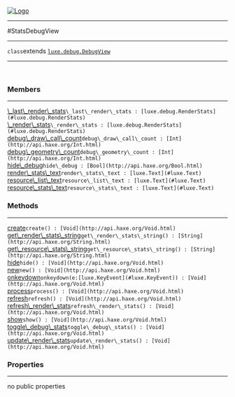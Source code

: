 
[![Logo](../../../images/logo.png)](../../../api/index.html)

---



#StatsDebugView



---

`class`extends <code><span>[luxe.debug.DebugView]()</span></code>
<span class="meta">

</span>


---

&nbsp;
&nbsp;

<h3>Members</h3> <hr/><span class="member apipage">
            <a name="_last_render_stats"><a class="lift" href="#_last_render_stats">\_last\_render\_stats</a></a><code class="signature apipage">\_last\_render\_stats : [luxe.debug.RenderStats](#luxe.debug.RenderStats)</code><br/></span>
        <span class="small_desc_flat"></span><span class="member apipage">
            <a name="_render_stats"><a class="lift" href="#_render_stats">\_render\_stats</a></a><code class="signature apipage">\_render\_stats : [luxe.debug.RenderStats](#luxe.debug.RenderStats)</code><br/></span>
        <span class="small_desc_flat"></span><span class="member apipage">
            <a name="debug_draw_call_count"><a class="lift" href="#debug_draw_call_count">debug\_draw\_call\_count</a></a><code class="signature apipage">debug\_draw\_call\_count : [Int](http://api.haxe.org/Int.html)</code><br/></span>
        <span class="small_desc_flat"></span><span class="member apipage">
            <a name="debug_geometry_count"><a class="lift" href="#debug_geometry_count">debug\_geometry\_count</a></a><code class="signature apipage">debug\_geometry\_count : [Int](http://api.haxe.org/Int.html)</code><br/></span>
        <span class="small_desc_flat"></span><span class="member apipage">
            <a name="hide_debug"><a class="lift" href="#hide_debug">hide\_debug</a></a><code class="signature apipage">hide\_debug : [Bool](http://api.haxe.org/Bool.html)</code><br/></span>
        <span class="small_desc_flat"></span><span class="member apipage">
            <a name="render_stats_text"><a class="lift" href="#render_stats_text">render\_stats\_text</a></a><code class="signature apipage">render\_stats\_text : [luxe.Text](#luxe.Text)</code><br/></span>
        <span class="small_desc_flat"></span><span class="member apipage">
            <a name="resource_list_text"><a class="lift" href="#resource_list_text">resource\_list\_text</a></a><code class="signature apipage">resource\_list\_text : [luxe.Text](#luxe.Text)</code><br/></span>
        <span class="small_desc_flat"></span><span class="member apipage">
            <a name="resource_stats_text"><a class="lift" href="#resource_stats_text">resource\_stats\_text</a></a><code class="signature apipage">resource\_stats\_text : [luxe.Text](#luxe.Text)</code><br/></span>
        <span class="small_desc_flat"></span>

<h3>Methods</h3> <hr/><span class="method apipage">
            <a name="create"><a class="lift" href="#create">create</a></a><code class="signature apipage">create() : [Void](http://api.haxe.org/Void.html)</code><br/><span class="small_desc_flat"></span>
        </span>
    <span class="method apipage">
            <a name="get_render_stats_string"><a class="lift" href="#get_render_stats_string">get\_render\_stats\_string</a></a><code class="signature apipage">get\_render\_stats\_string() : [String](http://api.haxe.org/String.html)</code><br/><span class="small_desc_flat"></span>
        </span>
    <span class="method apipage">
            <a name="get_resource_stats_string"><a class="lift" href="#get_resource_stats_string">get\_resource\_stats\_string</a></a><code class="signature apipage">get\_resource\_stats\_string() : [String](http://api.haxe.org/String.html)</code><br/><span class="small_desc_flat"></span>
        </span>
    <span class="method apipage">
            <a name="hide"><a class="lift" href="#hide">hide</a></a><code class="signature apipage">hide() : [Void](http://api.haxe.org/Void.html)</code><br/><span class="small_desc_flat"></span>
        </span>
    <span class="method apipage">
            <a name="new"><a class="lift" href="#new">new</a></a><code class="signature apipage">new() : [Void](http://api.haxe.org/Void.html)</code><br/><span class="small_desc_flat"></span>
        </span>
    <span class="method apipage">
            <a name="onkeydown"><a class="lift" href="#onkeydown">onkeydown</a></a><code class="signature apipage">onkeydown(e:<span>[luxe.KeyEvent](#luxe.KeyEvent)</span>) : [Void](http://api.haxe.org/Void.html)</code><br/><span class="small_desc_flat"></span>
        </span>
    <span class="method apipage">
            <a name="process"><a class="lift" href="#process">process</a></a><code class="signature apipage">process() : [Void](http://api.haxe.org/Void.html)</code><br/><span class="small_desc_flat"></span>
        </span>
    <span class="method apipage">
            <a name="refresh"><a class="lift" href="#refresh">refresh</a></a><code class="signature apipage">refresh() : [Void](http://api.haxe.org/Void.html)</code><br/><span class="small_desc_flat"></span>
        </span>
    <span class="method apipage">
            <a name="refresh_render_stats"><a class="lift" href="#refresh_render_stats">refresh\_render\_stats</a></a><code class="signature apipage">refresh\_render\_stats() : [Void](http://api.haxe.org/Void.html)</code><br/><span class="small_desc_flat"></span>
        </span>
    <span class="method apipage">
            <a name="show"><a class="lift" href="#show">show</a></a><code class="signature apipage">show() : [Void](http://api.haxe.org/Void.html)</code><br/><span class="small_desc_flat"></span>
        </span>
    <span class="method apipage">
            <a name="toggle_debug_stats"><a class="lift" href="#toggle_debug_stats">toggle\_debug\_stats</a></a><code class="signature apipage">toggle\_debug\_stats() : [Void](http://api.haxe.org/Void.html)</code><br/><span class="small_desc_flat"></span>
        </span>
    <span class="method apipage">
            <a name="update_render_stats"><a class="lift" href="#update_render_stats">update\_render\_stats</a></a><code class="signature apipage">update\_render\_stats() : [Void](http://api.haxe.org/Void.html)</code><br/><span class="small_desc_flat"></span>
        </span>
    

<h3>Properties</h3> <hr/>no public properties

&nbsp;
&nbsp;
&nbsp;